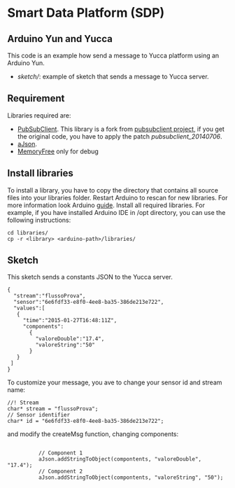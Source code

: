 Smart Data Platform (SDP)
==============

Arduino Yun and Yucca
--------------
This code is an example how send a message to Yucca platform using an Arduino Yun.

- *sketch/*: example of sketch that sends a message to Yucca server.

Requirement
--------------
Libraries required are:
- [PubSubClient](https://github.com/csipiemonte/pubsubclient). This library is a fork from [pubsubclient project](https://github.com/knolleary/pubsubclient), if you get the original code, you have to apply the patch *pubsubclient_20140706*.
- [aJson](https://github.com/interactive-matter/aJson).
- [MemoryFree](http://playground.arduino.cc/code/AvailableMemory) only for debug


Install libraries
--------------
To install a library, you have to copy the directory that contains all source files into your libraries folder. Restart Arduino to rescan for new libraries. For more information look Arduino [guide](http://arduino.cc/en/Guide/Libraries).
Install all required libraries. For example, if you have installed Arduino IDE in /opt directory, you can use the following instructions:

```
cd libraries/
cp -r <library> <arduino-path>/libraries/
```


Sketch
--------------
This sketch sends a constants JSON to the Yucca server. 

```
{
  "stream":"flussoProva",
  "sensor":"6e6fdf33-e8f0-4ee8-ba35-386de213e722",
  "values":[
   {
     "time":"2015-01-27T16:48:11Z",
     "components":
       {
         "valoreDouble":"17.4",
         "valoreString":"50"
       }
   }
 ]
}
```


To customize your message, you ave to change your sensor id and stream name:

```
//! Stream
char* stream = "flussoProva";
// Sensor identifier
char* id = "6e6fdf33-e8f0-4ee8-ba35-386de213e722";
```

and modify the createMsg function, changing components:

```
          
          // Component 1
          aJson.addStringToObject(compontents, "valoreDouble", "17.4");
          // Component 2
          aJson.addStringToObject(compontents, "valoreString", "50");
 ```


